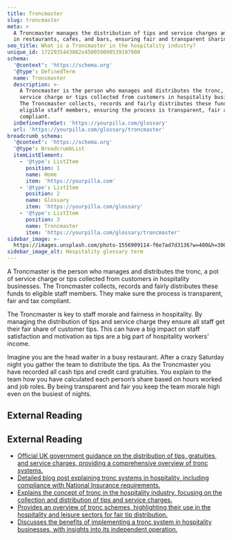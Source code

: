 ```yaml
---
title: Troncmaster
slug: troncmaster
meta: >
  A Troncmaster manages the distribution of tips and service charges among staff
  in restaurants, cafes, and bars, ensuring fair and transparent sharing.
seo_title: What is a Troncmaster in the hospitality industry?
unique_id: 1722935443082x450059090539197900
schema:
  '@context': 'https://schema.org'
  '@type': DefinedTerm
  name: Troncmaster
  description: >-
    A Troncmaster is the person who manages and distributes the tronc, a pot of
    service charge or tips collected from customers in hospitality businesses.
    The Troncmaster collects, records and fairly distributes these funds to
    eligible staff members, ensuring the process is transparent, fair and tax
    compliant.
  inDefinedTermSet: 'https://yourpilla.com/glossary'
  url: 'https://yourpilla.com/glossary/troncmaster'
breadcrumb_schema:
  '@context': 'https://schema.org'
  '@type': BreadcrumbList
  itemListElement:
    - '@type': ListItem
      position: 1
      name: Home
      item: 'https://yourpilla.com'
    - '@type': ListItem
      position: 2
      name: Glossary
      item: 'https://yourpilla.com/glossary'
    - '@type': ListItem
      position: 3
      name: Troncmaster
      item: 'https://yourpilla.com/glossary/troncmaster'
sidebar_image: >-
  https://images.unsplash.com/photo-1556909114-f6e7ad7d3136?w=400&h=300&fit=crop&auto=format
sidebar_image_alt: Hospitality glossary term
---
```


A Troncmaster is the person who manages and distributes the tronc, a pot of service charge or tips collected from customers in hospitality businesses. The Troncmaster collects, records and fairly distributes these funds to eligible staff members. They make sure the process is transparent, fair and tax compliant.

The Troncmaster is key to staff morale and fairness in hospitality. By managing the distribution of tips and service charge they ensure all staff get their fair share of customer tips. This can have a big impact on staff satisfaction and motivation as tips are a big part of hospitality workers' income.

Imagine you are the head waiter in a busy restaurant. After a crazy Saturday night you gather the team to distribute the tips. As the Troncmaster you have recorded all cash tips and credit card gratuities. You explain to the team how you have calculated each person’s share based on hours worked and job roles. By being transparent and fair you keep the team morale high even on the busiest of nights.

## External Reading



## External Reading

*   [Official UK government guidance on the distribution of tips, gratuities, and service charges, providing a comprehensive overview of tronc systems.](https://www.gov.uk/government/publications/e24-tips-gratuities-service-charges-and-troncs/guidance-on-tips-gratuities-service-charges-and-troncs)
*   [Detailed blog post explaining tronc systems in hospitality, including compliance with National Insurance requirements.](https://www.theaccessgroup.com/en-gb/blog/hos-tips-and-tronc/)
*   [Explains the concept of tronc in the hospitality industry, focusing on the collection and distribution of tips and service charges.](https://www.paycaptain.com/post/what-is-tronc)
*   [Provides an overview of tronc schemes, highlighting their use in the hospitality and leisure sectors for fair tip distribution.](https://www.buzzacott.co.uk/what-is-a-tronc-scheme)
*   [Discusses the benefits of implementing a tronc system in hospitality businesses, with insights into its independent operation.](https://www.outmin.io/blog/the-tronc-system-can-it-benefit-your-hospitality-business)
